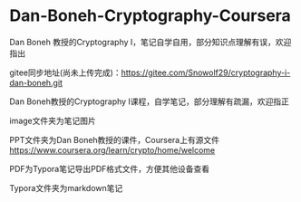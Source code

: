 # Dan-Boneh-Cryptography-Coursera
Dan Boneh 教授的Cryptography I，笔记自学自用，部分知识点理解有误，欢迎指出

gitee同步地址(尚未上传完成)：https://gitee.com/Snowolf29/cryptography-i-dan-boneh.git

Dan Boneh教授的Cryptography I课程，自学笔记，部分理解有疏漏，欢迎指正

image文件夹为笔记图片

PPT文件夹为Dan Boneh教授的课件，Coursera上有源文件 https://www.coursera.org/learn/crypto/home/welcome

PDF为Typora笔记导出PDF格式文件，方便其他设备查看

Typora文件夹为markdown笔记

